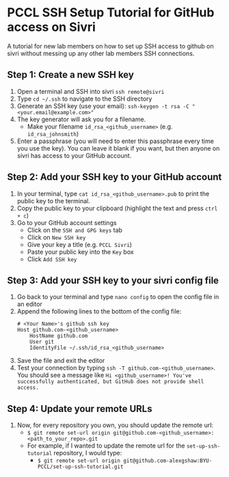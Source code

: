 # PCCL SSH Setup Tutorial for GitHub access on Sivri
A tutorial for new lab members on how to set up SSH access to github on sivri without messing up any other lab members SSH connections.

## Step 1: Create a new SSH key
1. Open a terminal and SSH into sivri `ssh remote@sivri`
1. Type `cd ~/.ssh` to navigate to the SSH directory
1. Generate an SSH key (use your email): `ssh-keygen -t rsa -C "<your.email@example.com>"`
1. The key generator will ask you for a filename.
    - Make your filename `id_rsa_<github_username>` (e.g. `id_rsa_johnsmith`)
1. Enter a passphrase (you will need to enter this passphrase every time you use the key). You can leave it blank if you want, but then anyone on sivri has access to your GitHub account.

## Step 2: Add your SSH key to your GitHub account
1. In your terminal, type `cat id_rsa_<github_username>.pub` to print the public key to the terminal.
1. Copy the public key to your clipboard (highlight the text and press `ctrl + c`)
1. Go to your GitHub account settings
    - Click on the `SSH and GPG keys` tab
    - Click on `New SSH key`
    - Give your key a title (e.g. `PCCL Sivri`)
    - Paste your public key into the `Key` box
    - Click `Add SSH key`

## Step 3: Add your SSH key to your sivri config file
1. Go back to your terminal and type `nano config` to open the config file in an editor
1. Append the following lines to the bottom of the config file:
    ```
    # <Your Name>'s github ssh key
    Host github.com-<github_username>
        HostName github.com
        User git
        IdentityFile ~/.ssh/id_rsa_<github_username>
    ```
1. Save the file and exit the editor
1. Test your connection by typing `ssh -T github.com-<github_username>`. You should see a message like `Hi <github_username>! You've successfully authenticated, but GitHub does not provide shell access.`

## Step 4: Update your remote URLs
1. Now, for every repository you own, you should update the remote url:
    - `$ git remote set-url origin git@github.com-<github_username>:<path_to_your_repo>.git`
    - For example, if I wanted to update the remote url for the `set-up-ssh-tutorial` repository, I would type:
        - `$ git remote set-url origin git@github.com-alexgshaw:BYU-PCCL/set-up-ssh-tutorial.git`